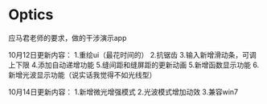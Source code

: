 # Optics
应马君老师的要求，做的干涉演示app

10月12日更新内容：
1.重绘ui（最花时间的）
2.抗锯齿
3.输入新增滑动条，可调上下限
4.添加自动递增功能
5.缝间距和缝屏距的更新动画
5.新增函数显示功能
6.新增光波显示功能（说实话我觉得不如光线型）

10月14日更新内容：
1.新增微光增强模式
2.光波模式增加动效
3.兼容win7
